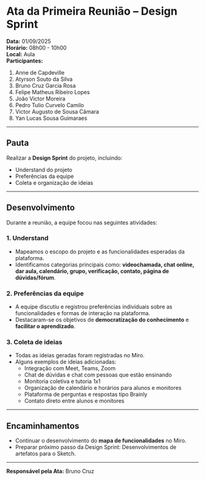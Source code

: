# Ata da Primeira Reunião – Design Sprint

**Data:** 01/09/2025  
**Horário:** 08h00 - 10h00  
**Local:** Aula  
**Participantes:**
1. Anne de Capdeville
2. Atyrson Souto da Silva
3. Bruno Cruz Garcia Rosa
4. Felipe Matheus Ribeiro Lopes
5. João Victor Moreira
6. Pedro Tulio Curvelo Camilo
7. Victor Augusto de Sousa Câmara
8. Yan Lucas Sousa Guimaraes

---

## Pauta
Realizar a **Design Sprint** do projeto, incluindo:
- Understand do projeto
- Preferências da equipe
- Coleta e organização de ideias

---

## Desenvolvimento

Durante a reunião, a equipe focou nas seguintes atividades:

### 1. Understand
- Mapeamos o escopo do projeto e as funcionalidades esperadas da plataforma.
- Identificamos categorias principais como: **videochamada, chat online, dar aula, calendário, grupo, verificação, contato, página de dúvidas/fórum**.

### 2. Preferências da equipe
- A equipe discutiu e registrou preferências individuais sobre as funcionalidades e formas de interação na plataforma.
- Destacaram-se os objetivos de **democratização do conhecimento** e **facilitar o aprendizado**.

### 3. Coleta de ideias
- Todas as ideias geradas foram registradas no Miro.
- Alguns exemplos de ideias adicionadas:
  - Integração com Meet, Teams, Zoom
  - Chat de dúvidas e chat com pessoas que estão ensinando
  - Monitoria coletiva e tutoria 1x1
  - Organização de calendário e horários para alunos e monitores
  - Plataforma de perguntas e respostas tipo Brainly
  - Contato direto entre alunos e monitores

---

## Encaminhamentos
- Continuar o desenvolvimento do **mapa de funcionalidades** no Miro.
- Preparar próximo passo da Design Sprint: Desenvolvimentos de artefatos para o Sketch.

---

**Responsável pela Ata:** Bruno Cruz